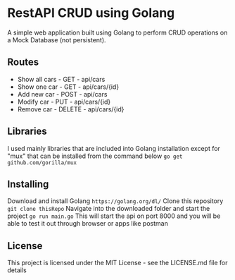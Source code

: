 # RestAPI CRUD using Golang

A simple web application built using Golang to perform CRUD operations on a Mock Database (not persistent).

## Routes

- Show all cars - GET - api/cars
- Show one car - GET - api/cars/{id}
- Add new car - POST - api/cars
- Modify car - PUT - api/cars/{id}
- Remove car - DELETE - api/cars/{id}

## Libraries

I used mainly libraries that are included into Golang installation except for "mux" that can be installed from the command below
`go get github.com/gorilla/mux`

## Installing

Download and install Golang
`https://golang.org/dl/`
Clone this repository
`git clone thisRepo`
Navigate into the downloaded folder and start the project
`go run main.go`
This will start the api on port 8000 and you will be able to test it out through browser or apps like postman

## License

This project is licensed under the MIT License - see the LICENSE.md file for details
